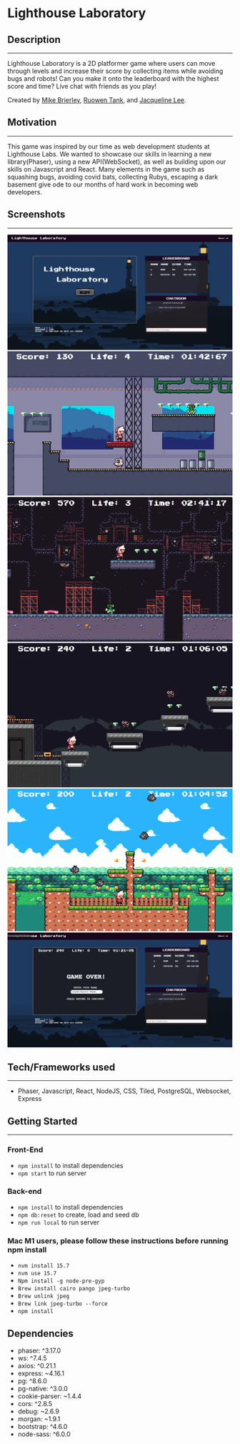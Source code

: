 # Lighthouse Laboratory 

## Description
---
Lighthouse Laboratory is a 2D platformer game where users can move through levels and increase their score by collecting items while avoiding bugs and robots! Can you make it onto the leaderboard with the highest score and time? Live chat with friends as you play!

Created by [Mike Brierley](https://github.com/mbrie041), [Ruowen Tank](https://github.com/ruowent), and [Jacqueline Lee](https://github.com/jacquelinel33). 

## Motivation
---
This game was inspired by our time as web development students at Lighthouse Labs. We wanted to showcase our skills in learning a new library(Phaser), using a new API(WebSocket), as well as building upon our skills on Javascript and React. Many elements in the game such as squashing bugs, avoiding covid bats, collecting Rubys, escaping a dark basement give ode to our months of hard work in becoming web developers. 


## Screenshots
---
![App](https://github.com/mbrie041/Final-Project-Lighthouse-Lab/blob/main/frontend/src/assets/images/screenshots/start.png)
![Level 1](https://github.com/mbrie041/Final-Project-Lighthouse-Lab/blob/main/frontend/src/assets/images/screenshots/L1.png)
![Level 2](https://github.com/mbrie041/Final-Project-Lighthouse-Lab/blob/main/frontend/src/assets/images/screenshots/L2.png)
![Level 3](https://github.com/mbrie041/Final-Project-Lighthouse-Lab/blob/main/frontend/src/assets/images/screenshots/L3.png)
![Level 4](https://github.com/mbrie041/Final-Project-Lighthouse-Lab/blob/main/frontend/src/assets/images/screenshots/L4.png)
![Gameover](https://github.com/mbrie041/Final-Project-Lighthouse-Lab/blob/main/frontend/src/assets/images/screenshots/gameover.png)


## Tech/Frameworks used
---
* Phaser, Javascript, React, NodeJS, CSS, Tiled, PostgreSQL, Websocket, Express

## Getting Started 
---

### Front-End
* ```npm install``` to install dependencies
* ```npm start``` to run server

### Back-end
* ```npm install``` to install dependencies
* ```npm db:reset``` to create, load and seed db
* ```npm run local``` to run server

### Mac M1 users, please follow these instructions before running npm install
* ```nvm install 15.7```
* ```nvm use 15.7```
* ```Npm install -g node-pre-gyp```
* ```Brew install cairo pango jpeg-turbo```
* ```Brew unlink jpeg```
* ```Brew link jpeg-turbo --force```
* ```npm install```


## Dependencies
* phaser: ^3.17.0
* ws: ^7.4.5
* axios: ^0.21.1
* express: ~4.16.1
* pg: ^8.6.0
* pg-native: ^3.0.0
* cookie-parser: ~1.4.4
* cors: ^2.8.5
* debug: ~2.6.9
* morgan: ~1.9.1
* bootstrap: ^4.6.0
* node-sass: ^6.0.0

